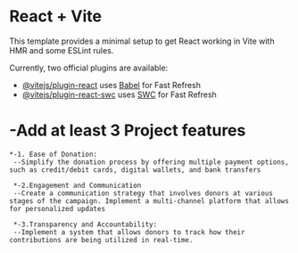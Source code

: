 # React + Vite

This template provides a minimal setup to get React working in Vite with HMR and some ESLint rules.

Currently, two official plugins are available:

- [@vitejs/plugin-react](https://github.com/vitejs/vite-plugin-react/blob/main/packages/plugin-react/README.md) uses [Babel](https://babeljs.io/) for Fast Refresh
- [@vitejs/plugin-react-swc](https://github.com/vitejs/vite-plugin-react-swc) uses [SWC](https://swc.rs/) for Fast Refresh


# -Add at least 3 Project features

    *-1. Ease of Donation:
     --Simplify the donation process by offering multiple payment options, such as credit/debit cards, digital wallets, and bank transfers

     *-2.Engagement and Communication
     --Create a communication strategy that involves donors at various stages of the campaign. Implement a multi-channel platform that allows for personalized updates

     *-3.Transparency and Accountability:
     --Implement a system that allows donors to track how their contributions are being utilized in real-time. 